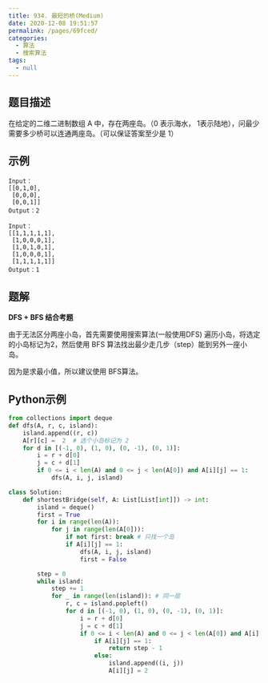 ```yaml
---
title: 934. 最短的桥(Medium)
date: 2020-12-08 19:51:57
permalink: /pages/69fced/
categories: 
  - 算法
  - 搜索算法
tags: 
  - null
---
```


## 题目描述

在给定的二维二进制数组 A 中，存在两座岛。（0 表示海水， 1表示陆地），问最少需要多少桥可以连通两座岛。（可以保证答案至少是 1）

## 示例

```
Input：
[[0,1,0],
 [0,0,0],
 [0,0,1]]
Output：2

Input：
[[1,1,1,1,1],
 [1,0,0,0,1],
 [1,0,1,0,1],
 [1,0,0,0,1],
 [1,1,1,1,1]]
Output：1
```

## 题解

**DFS + BFS 结合考题**

由于无法区分两座小岛，首先需要使用搜索算法(一般使用DFS) 遍历小岛，将选定的小岛标记为2，然后使用 BFS 算法找出最少走几步（step）能到另外一座小岛。

因为是求最小值，所以建议使用 BFS算法。

## Python示例

```python
from collections import deque 
def dfs(A, r, c, island):
    island.append((r, c))
    A[r][c] =  2  # 选个小岛标记为 2
    for d in [(-1, 0), (1, 0), (0, -1), (0, 1)]:
        i = r + d[0]
        j = c + d[1]
        if 0 <= i < len(A) and 0 <= j < len(A[0]) and A[i][j] == 1:
            dfs(A, i, j, island)

class Solution:
    def shortestBridge(self, A: List[List[int]]) -> int:
        island = deque()
        first = True 
        for i in range(len(A)):
            for j in range(len(A[0])):
                if not first: break # 只找一个岛
                if A[i][j] == 1:
                    dfs(A, i, j, island)   
                    first = False 

        step = 0
        while island:
            step += 1
            for _ in range(len(island)): # 同一层
                r, c = island.popleft()
                for d in [(-1, 0), (1, 0), (0, -1), (0, 1)]:
                    i = r + d[0]
                    j = c + d[1]
                    if 0 <= i < len(A) and 0 <= j < len(A[0]) and A[i][j] != 2:
                        if A[i][j] == 1: 
                            return step - 1
                        else:
                            island.append((i, j))
                            A[i][j] = 2
```

